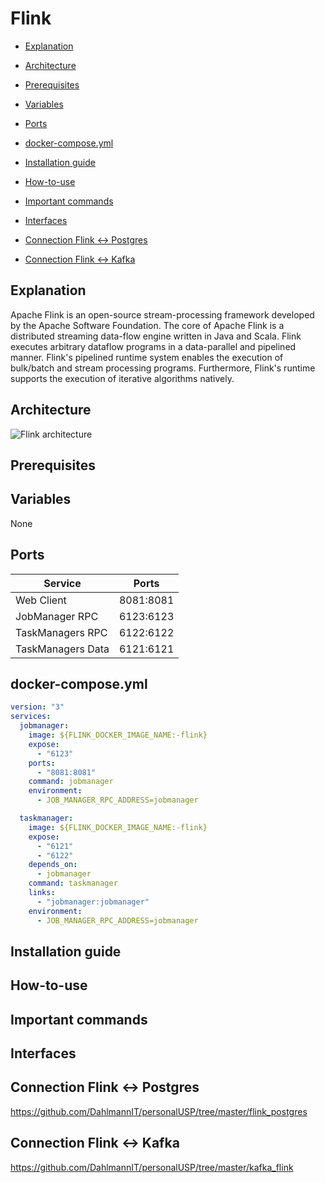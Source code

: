 # Flink

* [Explanation](#explanation)

* [Architecture](#architecture)

* [Prerequisites](#prerequisites)

* [Variables](#variables)

* [Ports](#ports)

* [docker-compose.yml](#dockercomposeyml)

* [Installation guide](#installation-guide)

* [How-to-use](#howtouse)

* [Important commands](#important-commands)

* [Interfaces](#interfaces)

* [Connection Flink <-> Postgres](#connection-flink<->postgres)

* [Connection Flink <-> Kafka](#connection-flink<->kafka)





## <a name="explanation"></a> Explanation 
Apache Flink is an open-source stream-processing framework developed by the Apache Software Foundation. The core of Apache Flink is a distributed streaming data-flow engine written in Java and Scala. Flink executes arbitrary dataflow programs in a data-parallel and pipelined manner. Flink's pipelined runtime system enables the execution of bulk/batch and stream processing programs. Furthermore, Flink's runtime supports the execution of iterative algorithms natively.

## <a name="architecture"></a> Architecture
![Flink architecture](http://www.heinz-schmitz.org/files/TSS-Schmitz/Nachrichtenbilder/2016/2016%2008/06-flink-stack-frontpage.jpg)

## Prerequisites

## Variables  
None

## Ports
Service | Ports 
--- | ---
Web Client | 8081:8081
JobManager RPC | 6123:6123
TaskManagers RPC | 6122:6122
TaskManagers Data | 6121:6121

## <a name="dockercomposeyml"></a> docker-compose.yml
```yml
version: "3"
services:
  jobmanager:
    image: ${FLINK_DOCKER_IMAGE_NAME:-flink}
    expose:
      - "6123"
    ports:
      - "8081:8081"
    command: jobmanager
    environment:
      - JOB_MANAGER_RPC_ADDRESS=jobmanager

  taskmanager:
    image: ${FLINK_DOCKER_IMAGE_NAME:-flink}
    expose:
      - "6121"
      - "6122"
    depends_on:
      - jobmanager
    command: taskmanager
    links:
      - "jobmanager:jobmanager"
    environment:
      - JOB_MANAGER_RPC_ADDRESS=jobmanager
```

## Installation guide

## <a name="howtouse"></a> How-to-use

## Important commands

## Interfaces

## <a name="connection-flink<->postgres"></a> Connection Flink <-> Postgres
https://github.com/DahlmannIT/personalUSP/tree/master/flink_postgres

## <a name="connection-flink<->postgres"></a> Connection Flink <-> Kafka
https://github.com/DahlmannIT/personalUSP/tree/master/kafka_flink
